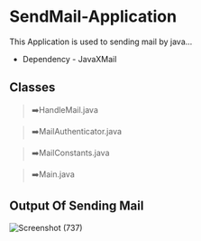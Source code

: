 # SendMail-Application

This Application is used to sending mail by java...

* Dependency - JavaXMail

## Classes
> ➡️HandleMail.java

> ➡️MailAuthenticator.java

> ➡️MailConstants.java

> ➡️Main.java

## Output Of Sending Mail

![Screenshot (737)](https://user-images.githubusercontent.com/47708011/232702362-5735d3fe-b50d-495f-8c7d-ad98cb1ed725.png)
